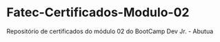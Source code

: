 # Fatec-Certificados-Modulo-02
Repositório de certificados do módulo 02 do BootCamp Dev Jr. - Abutua
